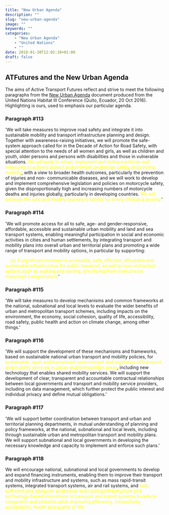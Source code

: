 ```yaml
---
title: "New Urban Agenda"
description: ""
slug: "new-urban-agenda"
image: ""
keywords: ""
categories:
    - "New Urban Agenda"
    - "United Nations"
    - ""
date: 2018-01-30T12:02:10+01:00
draft: false
---
```



## ATFutures and the New Urban Agenda

The aims of Active Transport Futures reflect and strive to meet the following
paragraphs from the [New Urban Agenda](http://habitat3.org/the-new-urban-agenda)
document produced from the United Nations Habitat III Conference (Quito,
Ecuador, 20 Oct 2016). Highlighting is ours, used to emphasis our particular
agenda.

### Paragraph #113

'We will take measures to improve road safety and integrate it into sustainable
mobility and transport infrastructure planning and design. Together with
awareness-raising initiatives, we will promote the safe-system approach called
for in the Decade of Action for Road Safety, with special attention to the needs
of all women and girls, as well as children and youth, older persons and persons
with disabilities and those in vulnerable situations. <span
style="color:yellow">We will work to adopt, implement and enforce policies and
measures to actively protect and promote pedestrian safety and cycling
mobility</span>, with a view to broader health outcomes, particularly the
prevention of injuries and non- communicable diseases, and we will work to
develop and implement comprehensive legislation and policies on motorcycle
safety, given the disproportionally high and increasing numbers of motorcycle
deaths and injuries globally, particularly in developing countries.  <span
style="color:yellow">We will promote the safe and healthy journey to school for
every child as a priority.</span>'

### Paragraph #114

'We will promote access for all to safe, age- and gender-responsive, affordable,
accessible and sustainable urban mobility and land and sea transport systems,
enabling meaningful participation in social and economic activities in cities
and human settlements, by integrating transport and mobility plans into overall
urban and territorial plans and promoting a wide range of transport and mobility
options, in particular by supporting:

&nbsp;&nbsp;&nbsp;&nbsp;<span style="color:yellow">(a) A significant increase in
accessible, safe, efficient, affordable and sustainable infrastructure for
public transport, as well as non-motorized options such as walking and cycling,
prioritizing them over private motorized transportation;</span>'

### Paragraph #115

'We will take measures to develop mechanisms and common frameworks at the
national, subnational and local levels to evaluate the wider benefits of urban
and metropolitan transport schemes, including impacts on the environment, the
economy, social cohesion, quality of life, accessibility, road safety, public
health and action on climate change, among other things.'

### Paragraph #116

'We will support the development of these mechanisms and frameworks, based on
sustainable national urban transport and mobility policies, for <span
style="color:yellow">sustainable, open and transparent procurement and
regulation of transport and mobility services in urban and metropolitan
areas</span>, including new technology that enables shared mobility services. We
will support the development of clear, transparent and accountable contractual
relationships between local governments and transport and mobility service
providers, including on data management, which further protect the public
interest and individual privacy and define mutual obligations.'

### Paragraph #117

'We will support better coordination between transport and urban and territorial
planning departments, in mutual understanding of planning and policy frameworks,
at the national, subnational and local levels, including through sustainable
urban and metropolitan transport and mobility plans. We will support subnational
and local governments in developing the necessary knowledge and capacity to
implement and enforce such plans.'

### Paragraph #118

We will encourage national, subnational and local governments to develop and
expand financing instruments, enabling them to improve their transport and
mobility infrastructure and systems, such as mass rapid-transit systems,
integrated transport systems, air and rail systems, and <span
style="color:yellow">safe, sufficient and adequate pedestrian and cycling
infrastructure and technology-based innovations in transport and transit systems
to reduce congestion and pollution while improving efficiency, connectivity,
accessibility, health and quality of life.</span>


